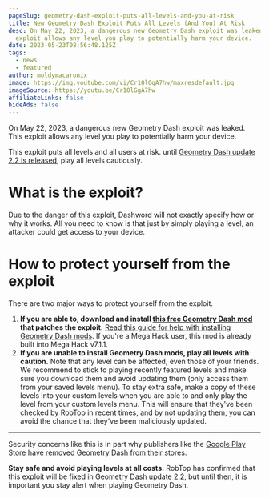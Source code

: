 ```yaml
---
pageSlug: geometry-dash-exploit-puts-all-levels-and-you-at-risk
title: New Geometry Dash Exploit Puts All Levels (And You) At Risk
desc: On May 22, 2023, a dangerous new Geometry Dash exploit was leaked. This
  exploit allows any level you play to potentially harm your device.
date: 2023-05-23T08:56:48.125Z
tags:
  - news
  - featured
author: moldymacaronix
image: https://img.youtube.com/vi/Cr10lGgA7hw/maxresdefault.jpg
imageSource: https://youtu.be/Cr10lGgA7hw
affiliateLinks: false
hideAds: false
---
```

On May 22, 2023, a dangerous new Geometry Dash exploit was leaked. This exploit allows any level you play to potentially harm your device.

This exploit puts all levels and all users at risk. until [Geometry Dash update 2.2 is released](/posts/robtop-confirms-third-and-final-geometry-dash-2-2-release-date/), play all levels cautiously.

# What is the exploit?

Due to the danger of this exploit, Dashword will not exactly specify how or why it works. All you need to know is that just by simply playing a level, an attacker could get access to your device.

# How to protect yourself from the exploit

There are two major ways to protect yourself from the exploit.

1. **If you are able to, download and install [this free Geometry Dash mod](https://github.com/makitard/gd-ace-fix/releases/tag/v1.0) that patches the exploit.** [Read this guide for help with installing Geometry Dash mods](/posts/5-must-have-geometry-dash-mods-that-you-need-right-now/#how-to-install-geometry-dash-mods). If you're a Mega Hack user, this mod is already built into Mega Hack v7.1.1.
2. **If you are unable to install Geometry Dash mods, play all levels with caution.** Note that any level can be affected, even those of your friends. We recommend to stick to playing recently featured levels and make sure you download them and avoid updating them (only access them from your saved levels menu). To stay extra safe, make a copy of these levels into your custom levels when you are able to and only play the level from your custom levels menu. This will ensure that they've been checked by RobTop in recent times, and by not updating them, you can avoid the chance that they've been maliciously updated.

- - -

Security concerns like this is in part why publishers like the [Google Play Store have removed Geometry Dash from their stores](/posts/geometry-dash-removed-from-google-play-store-following-security-concerns/).

**Stay safe and avoid playing levels at all costs.** RobTop has confirmed that this exploit will be fixed in [Geometry Dash update 2.2](/categories/2.2/), but until then, it is important you stay alert when playing Geometry Dash.